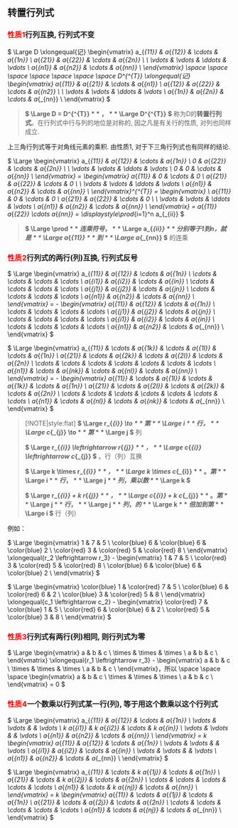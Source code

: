 
## 转置行列式

### <span style='color: red'>性质1</span>行列互换, 行列式不变

$
\Large
D \xlongequal{记} 
\begin{vmatrix}
   a_{_{11}} & a_{_{12}} & \cdots & a_{_{1n}} \\
   a_{_{21}} & a_{_{22}} & \cdots & a_{_{2n}} \\
	\\
   \vdots & \vdots & \ddots & \vdots \\
   a_{_{n1}} & a_{_{n2}} & \cdots & a_{_{nn}} \\
\end{vmatrix} 
\space \space \space \space \space \space \space
D^{^{T}} \xlongequal{记}  
\begin{vmatrix}
   a_{_{11}} & a_{_{21}} & \cdots & a_{_{n1}} \\
   a_{_{12}} & a_{_{22}} & \cdots & a_{_{n2}} \\
	\\
   \vdots & \vdots & \ddots & \vdots \\
   a_{_{1n}} & a_{_{2n}} & \cdots & a_{_{nn}} \\
\end{vmatrix}
$

> **$ \Large D = D^{^{T}} $**，**$ \Large D^{^{T}} $** 称为D的**转置行列式**。在行列式中行与列的地位是对称的, 因之凡是有关行的性质,  对列也同样成立. 

上三角行列式等于对角线元素的乘积. 由性质1, 对于下三角行列式也有同样的结论.

$
\Large
\begin{vmatrix}
   a_{_{11}} & a_{_{12}} & \cdots & a_{_{1n}} \\
   0 & a_{_{22}} & \cdots & a_{_{2n}} \\
	\\
   \vdots & \vdots & \ddots & \vdots \\
   0 & 0 & \cdots & a_{_{nn}} \\
\end{vmatrix} = 
\begin{vmatrix}
   a_{_{11}} & 0 & \cdots & 0 \\
   a_{_{21}} & a_{_{22}} & \cdots & 0 \\
	\\
   \vdots & \vdots & \ddots & \vdots \\
   a_{_{n1}} & a_{_{n2}} & \cdots & a_{_{nn}} \\
\end{vmatrix}^{^{T}} = 
\begin{vmatrix} \\
   a_{_{11}} & 0 & \cdots & 0 \\
   a_{_{21}} & a_{_{22}} & \cdots & 0 \\
	\\
   \vdots & \vdots & \ddots & \vdots \\
   a_{_{n1}} & a_{_{n2}} & \cdots & a_{_{nn}} \\
\end{vmatrix}
= a_{_{11}} a_{_{22}} \cdots a_{_{nn}}
= \displaystyle\prod_{i=1}^n a_{_{ii}}
$

> **$ \Large \prod $** 连乘符号， **$ \Large a_{_{ii}} $** 分别等于1到n，就是 **$ \Large a_{_{11}} $** 到 **$ \Large a_{_{nn}} $** 的连乘


### <span style='color: red'>性质2</span>行列式的两行(列)互换, 行列式反号

$
\Large
\begin{vmatrix}
   a_{_{11}} & a_{_{12}} & \cdots & a_{_{1n}} \\
   \cdots    & \cdots    & \cdots & \cdots    \\
   a_{_{i1}} & a_{_{i2}} & \cdots & a_{_{in}} \\
   \cdots    & \cdots    & \cdots & \cdots    \\
   a_{_{j1}} & a_{_{j2}} & \cdots & a_{_{jn}} \\
   \cdots    & \cdots    & \cdots & \cdots    \\
   a_{_{n1}} & a_{_{n2}} & \cdots & a_{_{nn}} \\
\end{vmatrix}
= - 
\begin{vmatrix}
   a_{_{11}} & a_{_{12}} & \cdots & a_{_{1n}} \\
   \cdots    & \cdots    & \cdots & \cdots    \\
   a_{_{j1}} & a_{_{j2}} & \cdots & a_{_{jn}} \\
   \cdots    & \cdots    & \cdots & \cdots    \\
   a_{_{i1}} & a_{_{i2}} & \cdots & a_{_{in}} \\
   \cdots    & \cdots    & \cdots & \cdots    \\
   a_{_{n1}} & a_{_{n2}} & \cdots & a_{_{nn}} \\
\end{vmatrix}
$

$
\Large
\begin{vmatrix}
   a_{_{11}} & \cdots & a_{_{1k}} & \cdots & a_{_{1l}} & \cdots & a_{_{1n}} \\ 
   a_{_{21}} & \cdots & a_{_{2k}} & \cdots & a_{_{2l}} & \cdots & a_{_{2n}} \\
   \cdots    & \cdots & \cdots    & \cdots & \cdots    & \cdots & \cdots \\
   a_{_{n1}} & \cdots & a_{_{nk}} & \cdots & a_{_{nl}} & \cdots & a_{_{nn}} \\
\end{vmatrix}
= - 
\begin{vmatrix}
   a_{_{11}} & \cdots & a_{_{1l}} & \cdots & a_{_{1k}} & \cdots & a_{_{1n}} \\
   a_{_{21}} & \cdots & a_{_{2l}} & \cdots & a_{_{2k}} & \cdots & a_{_{2n}} \\
   \cdots    & \cdots & \cdots    & \cdots & \cdots    & \cdots & \cdots \\
   a_{_{n1}} & \cdots & a_{_{nl}} & \cdots & a_{_{nk}} & \cdots & a_{_{nn}} \\
\end{vmatrix}
$

> [!NOTE|style:flat]
> **$ \Large r_{_{i}} \to $** 第 **$ \Large i $** 行， **$ \Large c_{_{j}} \to $** 第 **$ \Large j $** 列
> 
> **$ \Large r_{_{i}} \leftrightarrow r_{_{j}} $** ， **$ \Large c_{_{i}} \leftrightarrow c_{_{j}} $** 。行（列）互换
> 
> **$ \Large k \times r_{_{i}} $** ， **$ \Large k \times c_{_{i}}  $** 。第 **$ \Large i $** 行， **$ \Large j $** 列，乘以数 **$ \Large k $**
> 
> **$ \Large r_{_{i}} + k r_{_{j}} $** ， **$ \Large c_{_{i}} + k c_{_{j}}  $** 。第 **$ \Large j $** 行， **$ \Large j $** 列，的 **$ \Large k $** 倍加到第 **$ \Large i $** 行（列）

例如：

$
\Large
\begin{vmatrix}
   1 & 7 & 5 \\
   \color{blue} 6 & \color{blue} 6 & \color{blue} 2 \\
   \color{red} 3 & \color{red} 5 & \color{red} 8 \\
\end{vmatrix}
\xlongequal{r_2 \leftrightarrow r_3} - 
\begin{vmatrix}
   1 & 7 & 5 \\
   \color{red} 3 & \color{red} 5 & \color{red} 8 \\
   \color{blue} 6 & \color{blue} 6 & \color{blue} 2 \\
\end{vmatrix}
$

$
\Large
\begin{vmatrix}
   \color{blue} 1 & \color{red} 7 & 5 \\
   \color{blue} 6 & \color{red} 6 & 2 \\
   \color{blue} 3 & \color{red} 5 & 8 \\
\end{vmatrix}
\xlongequal{c_1 \leftrightarrow c_2} - 
\begin{vmatrix}
   \color{red} 7 & \color{blue} 1 & 5 \\
   \color{red} 6 & \color{blue} 6 & 2 \\
   \color{red} 5 & \color{blue} 3 & 8 \\
\end{vmatrix}
$


### <span style='color: red'>性质3</span>行列式有两行(列)相同, 则行列式为零

$
\Large
\begin{vmatrix}
   a & b & c \\
   \times & \times & \times \\
   a & b & c \\
\end{vmatrix}
\xlongequal{r_1 \leftrightarrow r_3} - 
\begin{vmatrix}
   a & b & c \\
   \times & \times & \times \\
   a & b & c \\
\end{vmatrix}，所以
\space \space \space 
\begin{vmatrix}
   a & b & c \\
   \times & \times & \times \\
   a & b & c \\
\end{vmatrix} = 0
$


### <span style='color: red'>性质4</span>一个数乘以行列式某一行(列), 等于用这个数乘以这个行列式

$
\Large
\begin{vmatrix}
   a_{_{11}} & a_{_{12}} & \cdots & a_{_{1n}} \\
	\vdots & \vdots &  & \vdots \\
   k a_{_{i1}} & k a_{_{i2}} & \cdots & k a_{_{in}} \\
   \vdots & \vdots &  & \vdots \\
   a_{_{n1}} & a_{_{n2}} & \cdots & a_{_{nn}} \\
\end{vmatrix}
= k 
\begin{vmatrix}
   a_{_{11}} & a_{_{12}} & \cdots & a_{_{1n}} \\
	\vdots & \vdots &  & \vdots \\
   a_{_{i1}} & a_{_{i2}} & \cdots & a_{_{in}} \\
   \vdots & \vdots &  & \vdots \\
   a_{_{n1}} & a_{_{n2}} & \cdots & a_{_{nn}} \\
\end{vmatrix}
$

$
\Large
\begin{vmatrix}
   a_{_{11}} & \cdots & k a_{_{1j}} & \cdots & a_{_{1n}} \\
   a_{_{21}} & \cdots & k a_{_{2j}} & \cdots & a_{_{2n}} \\
   \cdots & \cdots & \cdots & \cdots & \cdots \\
   a_{_{n1}} & \cdots & k a_{_{nj}} & \cdots & a_{_{nn}} \\
\end{vmatrix}
= k 
\begin{vmatrix}
   a_{_{11}} & \cdots & a_{_{1j}} & \cdots & a_{_{1n}} \\
   a_{_{21}} & \cdots & a_{_{2j}} & \cdots & a_{_{2n}} \\
   \cdots & \cdots & \cdots & \cdots & \cdots \\
   a_{_{n1}} & \cdots & a_{_{nj}} & \cdots & a_{_{nn}} \\
\end{vmatrix}
$









